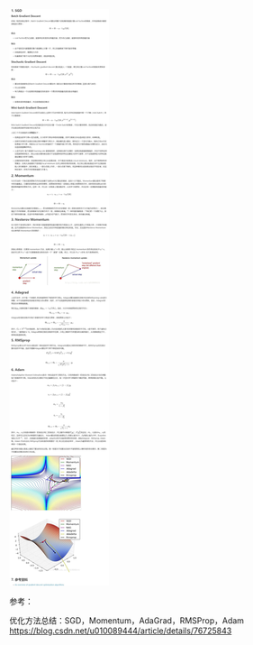 ![1562736017658](./images/1562736017658.png)



参考：

优化方法总结：SGD，Momentum，AdaGrad，RMSProp，Adam
https://blog.csdn.net/u010089444/article/details/76725843